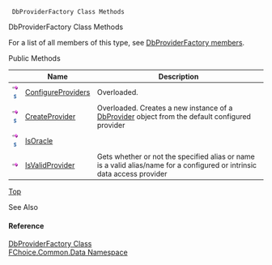 ﻿     DbProviderFactory Class Methods                                                   

DbProviderFactory Class Methods

For a list of all members of this type, see [DbProviderFactory members](FChoice.Common~FChoice.Common.Data.DbProviderFactory_members.md).

Public Methods

|   | Name | Description |
| --- | --- | --- |
| ![Public Method](dotnetimages/publicMethod.png)![static (Shared in Visual Basic)](dotnetimages/static.png) | [ConfigureProviders](FChoice.Common~FChoice.Common.Data.DbProviderFactory~ConfigureProviders.md) | Overloaded.    |
| ![Public Method](dotnetimages/publicMethod.png)![static (Shared in Visual Basic)](dotnetimages/static.png) | [CreateProvider](FChoice.Common~FChoice.Common.Data.DbProviderFactory~CreateProvider.md) | Overloaded. Creates a new instance of a [DbProvider](FChoice.Common~FChoice.Common.Data.DbProvider.md) object from the default configured provider   |
| ![Public Method](dotnetimages/publicMethod.png)![static (Shared in Visual Basic)](dotnetimages/static.png) | [IsOracle](FChoice.Common~FChoice.Common.Data.DbProviderFactory~IsOracle.md) |   |
| ![Public Method](dotnetimages/publicMethod.png) | [IsValidProvider](FChoice.Common~FChoice.Common.Data.DbProviderFactory~IsValidProvider.md) | Gets whether or not the specified alias or name is a valid alias/name for a configured or intrinsic data access provider   |

[Top](#top)

See Also

#### Reference

[DbProviderFactory Class](FChoice.Common~FChoice.Common.Data.DbProviderFactory.md)  
[FChoice.Common.Data Namespace](FChoice.Common~FChoice.Common.Data_namespace.md)